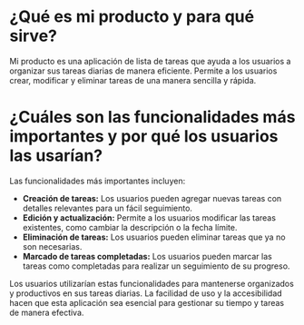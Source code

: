 # ¿Qué es mi producto y para qué sirve?

Mi producto es una aplicación de lista de tareas que ayuda a los usuarios a organizar sus tareas diarias de manera eficiente. Permite a los usuarios crear, modificar y eliminar tareas de una manera sencilla y rápida.

# ¿Cuáles son las funcionalidades más importantes y por qué los usuarios las usarían?

Las funcionalidades más importantes incluyen:
- **Creación de tareas:** Los usuarios pueden agregar nuevas tareas con detalles relevantes para un fácil seguimiento.
- **Edición y actualización:** Permite a los usuarios modificar las tareas existentes, como cambiar la descripción o la fecha límite.
- **Eliminación de tareas:** Los usuarios pueden eliminar tareas que ya no son necesarias.
- **Marcado de tareas completadas:** Los usuarios pueden marcar las tareas como completadas para realizar un seguimiento de su progreso.

Los usuarios utilizarían estas funcionalidades para mantenerse organizados y productivos en sus tareas diarias. La facilidad de uso y la accesibilidad hacen que esta aplicación sea esencial para gestionar su tiempo y tareas de manera efectiva.
